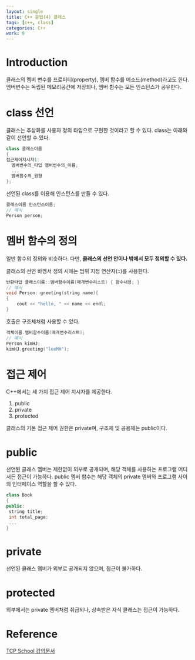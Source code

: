 ```yaml
---
layout: single
title: C++ 문법(4) 클래스
tags: [c++, class]
categories: C++
work: 0
---
```

# Introduction
클래스의 멤버 변수를 프로퍼티(property), 멤버 함수를 메소드(method)라고도 한다.
멤버변수는 독립된 메모리공간에 저장되나, 멤버 함수는 모든 인스턴스가 공유한다.

# class 선언
클래스는 추상화를 사용자 정의 타입으로 구현한 것이라고 할 수 있다.
class는 아래와 같이 선언할 수 있다.

```cpp
class 클래스이름
{
접근제어지시자1:
  멤버변수의_타입 멤버변수의_이름;
  ...
  멤버함수의_원형
};
```

선언된 class를 이용해 인스턴스를 만들 수 있다.
```cpp
클래스이름 인스턴스이름;
// 예시
Person person;
```
# 멤버 함수의 정의
일반 함수의 정의와 비슷하다. 다만, **클래스의 선언 안이나 밖에서 모두 정의할 수 있다.**

클래스의 선언 바껭서 정의 시에는 범위 지정 연산자(::)를 사용한다.
```cpp
반환타입 클래스이름::멤버함수이름(매개변수리스트) { 함수내용; }
// 예시
void Person::greeting(string name){
{
    cout << "hello, " << name << endl; 
}
```

호출은 구조체처럼 사용할 수 있다.
```cpp
객체이름.멤버함수이름(매개변수리스트);
// 예시
Person kimHJ;
kimHJ.greeting("leeMH");
```

# 접근 제어
C++에서는 세 가지 접근 제어 지시자를 제공한다.
1. public
2. private
3. protected

클래스의 기본 접근 제어 권한은 private며, 구조체 및 공용체는 public이다.

# public
선언된 클래스 멤버는 제한없이 외부로 공개되며, 해당 객체를 사용하는 프로그램 어디서든 접근이 가능하다.
public 멤버 함수는 해당 객체의 private 멤버와 프로그램 사이의 인터페이스 역할을 할 수 있다. 
```cpp
class Book
{
public:
 string title;
 int total_page:
 ...
}
```
# private 
선언된 클래스 멤버가 외부로 공개되지 않으며, 접근이 불가하다.

# protected
외부에서는 private 멤버처럼 취급되나, 상속받은 자식 클래스는 접근이 가능하다.


# Reference
[TCP School 강의문서](http://www.tcpschool.com/cpp/cpp_class_intro)  



